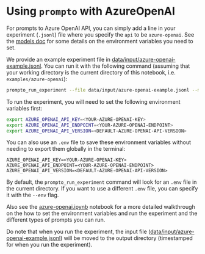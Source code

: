 # Using `prompto` with AzureOpenAI

For prompts to Azure OpenAI API, you can simply add a line in your experiment (`.jsonl`) file where you specify the `api` to be `azure-openai`. See the [models doc](./../../docs/azure_openai.md) for some details on the environment variables you need to set.

We provide an example experiment file in [data/input/azure-openai-example.jsonl](https://github.com/alan-turing-institute/prompto/blob/main/examples/azure-openai/data/input/azure-openai-example.jsonl). You can run it with the following command (assuming that your working directory is the current directory of this notebook, i.e. `examples/azure-openai`):
```bash
prompto_run_experiment --file data/input/azure-openai-example.jsonl --max-queries 30
```

To run the experiment, you will need to set the following environment variables first:
```bash
export AZURE_OPENAI_API_KEY=<YOUR-AZURE-OPENAI-KEY>
export AZURE_OPENAI_API_ENDPOINT=<YOUR-AZURE-OPENAI-ENDPOINT>
export AZURE_OPENAI_API_VERSION=<DEFAULT-AZURE-OPENAI-API-VERSION>
```

You can also use an `.env` file to save these environment variables without needing to export them globally in the terminal:
```
AZURE_OPENAI_API_KEY=<YOUR-AZURE-OPENAI-KEY>
AZURE_OPENAI_API_ENDPOINT=<YOUR-AZURE-OPENAI-ENDPOINT>
AZURE_OPENAI_API_VERSION=<DEFAULT-AZURE-OPENAI-API-VERSION>
```

By default, the `prompto_run_experiment` command will look for an `.env` file in the current directory. If you want to use a different `.env` file, you can specify it with the `--env` flag.

Also see the [azure-openai.ipynb](./azure-openai.ipynb) notebook for a more detailed walkthrough on the how to set the environment variables and run the experiment and the different types of prompts you can run.

Do note that when you run the experiment, the input file ([data/input/azure-openai-example.jsonl](https://github.com/alan-turing-institute/prompto/blob/main/examples/azure-openai/data/input/azure-openai-example.jsonl)) will be moved to the output directory (timestamped for when you run the experiment).

